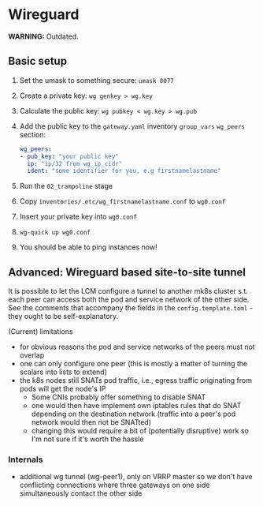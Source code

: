 # Wireguard

<!-- TODO: needs updating with current LCM -->

**WARNING:** Outdated.

## Basic setup

1. Set the umask to something secure: ``umask 0077``
2. Create a private key: ``wg genkey > wg.key``
3. Calculate the public key: ``wg pubkey < wg.key > wg.pub``
4. Add the public key to the ``gateway.yaml`` inventory ``group_vars`` ``wg_peers`` section:

   ```yaml
   wg_peers:
   - pub_key: "your public key"
     ip: "ip/32 from wg_ip_cidr"
     ident: "some identifier for you, e.g firstnamelastname"
   ```
5. Run the ``02_trampoline`` stage
6. Copy ``inventories/.etc/wg_firstnamelastname.conf`` to ``wg0.conf``
7. Insert your private key into ``wg0.conf``
8. ``wg-quick up wg0.conf``
9. You should be able to ping instances now!

## Advanced: Wireguard based site-to-site tunnel

It is possible to let the LCM configure a tunnel to another mk8s cluster s.t. each peer can access both the pod and service network of the other side.
See the comments that accompany the fields in the `config.template.toml` - they ought to be self-explanatory.

(Current) limitations

- for obvious reasons the pod and service networks of the peers must not overlap
- one can only configure one peer (this is mostly a matter of turning the scalars into lists to extend)
- the k8s nodes still SNATs pod traffic, i.e., egress traffic originating from pods will get the node's IP
  - Some CNIs probably offer something to disable SNAT
  - one would then have implement own iptables rules that do SNAT depending on the destination network (traffic into a peer's pod network would then not be SNATted)
  - changing this would require a bit of (potentially disruptive) work so I'm not sure if it's worth the hassle

### Internals

- additional wg tunnel (wg-peer1), only on VRRP master so we don't have conflicting connections where three gateways on one side simultaneously contact the other side
